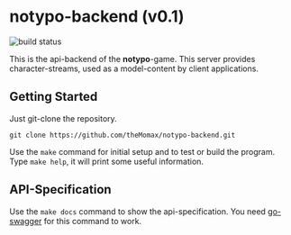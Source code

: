 # notypo-backend (v0.1)
![build status](https://travis-ci.com/theMomax/notypo-backend.svg?token=a9RqUsn2cDz4Pjag8q6j&branch=master)

This is the api-backend of the **notypo**-game. This server provides character-streams, used as a model-content by client applications.

## Getting Started

Just git-clone the repository.

```
git clone https://github.com/theMomax/notypo-backend.git
```

Use the `make` command for initial setup and to test or build the program. Type `make help`, it will print some useful information.

## API-Specification

Use the `make docs` command to show the api-specification. You need [go-swagger](https://github.com/go-swagger/go-swagger) for this command to work.